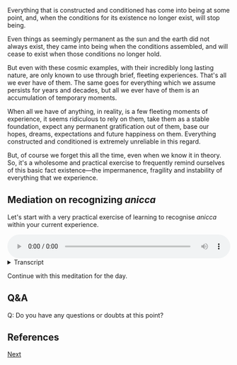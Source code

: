 Everything that is constructed and conditioned has come into being at some point, and, when the conditions for its existence no longer exist, will stop being. 

Even things as seemingly permanent as the sun and the earth did not always exist, they came into being when the conditions assembled, and will cease to exist when those conditions no longer hold. 

But even with these cosmic examples, with their incredibly long lasting nature, are only known to use through brief, fleeting experiences. That's all we ever have of them. The same goes for everything which we assume persists for years and decades, but all we ever have of them is an accumulation of temporary moments. 

When all we have of anything, in reality, is a few fleeting moments of experience, it seems ridiculous to rely on them, take them as a stable foundation, expect any permanent gratification out of them, base our hopes, dreams, expectations and future happiness on them. Everything constructed and conditioned is extremely unreliable in this regard. 

But, of course we forget this all the time, even when we know it in theory. So, it's a wholesome and practical exercise to frequently remind ourselves of this basic fact existence—the impermanence, fragility and instability of everything that we experience.

## Mediation on recognizing *anicca*

Let's start with a very practical exercise of learning to recognise *anicca* within your current experience.


<audio controls style="width: 100%; max-width: 600px;">
    <source src="assets/audio/06-01-recognizing-anicca.mp3" type="audio/mpeg">
</audio>



<details>
<summary>Transcript</summary>

Let's start with a very practical exercise of learning to recognise *anicca* within current experience.

*Anicca* is easily recognisable by 

1. The appearance of a new experience
2. Any change within experience
3. Or disappearance of an experience 

Take a moment to recognise *anicca* within your own experience right now. 

New experiences are appearing. 

Current experiences are changing, they aren't the same even for a second. 

And experiences are ending and disappearing, to be replaced by new experiences. 

And so it goes on, and on, and on.

Recognise these start of a new experience as *anicca*.

Recognise change within experience as *anicca*. 

Recognise the ending of an experience as *anicca*.

Learn to recognise *anicca* within all experiences. 

---
Let's investigate *anicca* when seeing. 

Open your eyes and see what is in front of you. 

When seeing, note to yourself *cakkhu*, or eye channel, or eye. 

When you see a new visual experience arise, note to yourself, seeing is impermanent, or eye *anicca*, whatever is natural for you. 

When your see your current visual experience change, note to yourself, seeing is impermanent, or eye *anicca*.

When you see a visual experience end, note to yourself, seeing is impermanent, or eye *anicca*.

Any change within the visual field, note to yourself, seeing is impermanent, or eye *anicca*.

Learn to recognise *anicca*when seeing. 

---
Let's investigate *anicca* when hearing. 

Take a listen to the sounds around you.

When hearing, note to yourself *sota*, or ear channel, or ear. 

When a new auditory experience arises, note to yourself, hearing is impermanent, or ear *anicca*, whatever is natural for you. 

When your current hearing experience changes, note to yourself, hearing is impermanent, or ear *anicca*.

When a hearing experience ends, note to yourself, hearing is impermanent, or ear *anicca*.

Any change within the auditory field, note to yourself, hearing is impermanent, or ear *anicca*.

Learn to recognise *anicca*when hearing. 

---
Let's investigate *anicca* when smelling. 

Take a deep sniff of whatever you can smell around you.

When smelling, note to yourself *ghāna*, nose channel, or nose. 

When a new experience of smelling arises, note to yourself, smelling is impermanent, or nose *anicca*, whatever is natural for you. 

When your current smelling experience changes, note to yourself, smelling is impermanent, or nose *anicca*.

When a smell experience ends, note to yourself, smelling is impermanent, or nose *anicca*.

Any change within the field of smell, note to yourself, smelling is impermanent, or nose *anicca*.

Learn to recognise *anicca*when smelling. 

---
Let's investigate *anicca* when tasting. 

Taste whatever is in your mouth right now.

When tasting, note to yourself *jivhā*, or tongue channel, or tongue. 

When a new experience of tasting arises, note to yourself, tasting is impermanent, or tongue *anicca*, whatever is natural for you. 

When your current taste experience changes, note to yourself, tasting is impermanent, or tongue *anicca*.

When a taste experience ends, note to yourself, tasting is impermanent, or tongue *anicca*.

Any change within the field of flavour, note to yourself, tasting is impermanent, or tongue *anicca*.

Learn to recognise *anicca*when tasting. 

---
Let's investigate *anicca* when feeling physical sensation. 

Feel your body, it is full of physical sensations.

When feeling a physical sensation, note to yourself *kāya*, body channel, or body. 

When a new physical sensation arises, note to yourself, the body is impermanent, or body *anicca*, whatever is natural for you. 

When your current physical experience changes, note to yourself, the body is impermanent, or body *anicca*.

When a physical experience ends, note to yourself, the body is impermanent, or body *anicca*.

Any change within the field of physical sensation, note to yourself, the body is impermanent, or body *anicca*.

Learn to recognise *anicca*when feeling physical sensations. 

---

Let's investigate *anicca* when experiencing mental phenomena.

Pay attention to your mind, it is ever changing.

When knowing the mind, note to yourself *mano*, mind channel, or mind. 

When a new mental experience arises, note to yourself, the mind is impermanent, or mind *anicca*, whatever is natural for you. 

When your current mental experience changes, note to yourself, the mind is impermanent, or mind *anicca*.

When a mental experience ends, note to yourself, the mind is impermanent, or mind *anicca*.

Any change within the mental field, note to yourself, the mind is impermanent, or mind *anicca*.

Learn to recognise *anicca* within the mind. 

---

Let's investigate *anicca* with open awareness.

Pay attention to all experiences, any one of the six sense fields that is prominent right now. 

When any new experience arises, note the channel, and note *anicca*. 

When your current experience changes, note the channel, and note *anicca*. 

When an experience ends, note the channel, and note *anicca*. 

Any change within experience, note the channel, and note *anicca*. 

Learn to recognise *anicca* within all six fields of sense experience. 

---
Don't just note *anicca* by rote.

Only note *anicca* when you are actually aware of a new experience arising.

Only note *anicca* when your are actually aware of an experience changing. 

Only note *anicca* when you are actually aware of an experience ending. 

Be aware of *anicca* in a very practical way. 

Learn to recognise the constant change within experience as *anicca*.

---
Keep paying attention to all experiences. 

When any new experience arises, note the channel, and note *anicca*. 

When your current experience changes, note the channel, and note *anicca*. 

When an experience ends, note the channel, and note *anicca*. 

Any change within experience, note the channel, and note *anicca*. 

Get skilled at recognising *anicca* within all the six fields of experience. 

Keep recognising *anicca*. 

---

</details>

Continue with this meditation for the day. 

## Q&A

Q: Do you have any questions or doubts at this point?

## References


<a href="6.2. Analysis of Anicca.html">Next</a>

